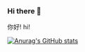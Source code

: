 ### Hi there 👋

<!--
**bigfoolliu/bigfoolliu** is a ✨ _special_ ✨ repository because its `README.md` (this file) appears on your GitHub profile.

Here are some ideas to get you started:

- 🔭 I’m currently working on ...
- 🌱 I’m currently learning ...
- 👯 I’m looking to collaborate on ...
- 🤔 I’m looking for help with ...
- 💬 Ask me about ...
- 📫 How to reach me: ...
- 😄 Pronouns: ...
- ⚡ Fun fact: ...
-->

你好!
hi!

[![Anurag's GitHub stats](https://github-readme-stats.vercel.app/api?username=bigfoolliu&theme=onedark)](https://github.com/anuraghazra/github-readme-stats)
